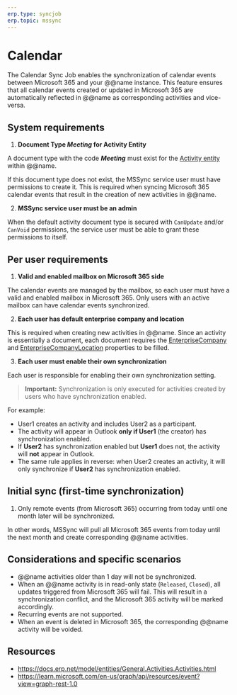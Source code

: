 ```yaml
---
erp.type: syncjob
erp.topic: mssync
---
```


# Calendar

The Calendar Sync Job enables the synchronization of calendar events between Microsoft 365 and your @@name instance. This feature ensures that all calendar events created or updated in Microsoft 365 are automatically reflected in @@name as corresponding activities and vice-versa.

## System requirements

1. **Document Type _Meeting_ for Activity Entity**
   
A document type with the code **_Meeting_** must exist for the [Activity entity](https://docs.erp.net/model/entities/General.Activities.Activities.html) within @@name.
   
If this document type does not exist, the MSSync service user must have permissions to create it. This is required when syncing Microsoft 365 calendar events that result in the creation of new activities in @@name.
   
2. **MSSync service user must be an admin**

When the default activity document type is secured with `CanUpdate` and/or `CanVoid` permissions, the service user must be able to grant these permissions to itself.

## Per user requirements

1. **Valid and enabled mailbox on Microsoft 365 side**
   
The calendar events are managed by the mailbox, so each user must have a valid and enabled mailbox in Microsoft 365. Only users with an active mailbox can have calendar events synchronized.


2. **Each user has default enterprise company and location**

This is required when creating new activities in @@name. Since an activity is essentially a document, each document requires the [EnterpriseCompany](https://docs.erp.net/model/entities/General.Activities.Activities.html#enterprisecompany) and [EnterpriseCompanyLocation](https://docs.erp.net/model/entities/General.Activities.Activities.html#enterprisecompanylocation) properties to be filled.

3. **Each user must enable their own synchronization**

Each user is responsible for enabling their own synchronization setting.  

> **Important:** Synchronization is only executed for activities created by users who have synchronization enabled.

For example:  
- User1 creates an activity and includes User2 as a participant.
- The activity will appear in Outlook **only if User1** (the creator) has synchronization enabled.
- If **User2** has synchronization enabled but **User1** does not, the activity will **not** appear in Outlook.
- The same rule applies in reverse: when User2 creates an activity, it will only synchronize if **User2** has synchronization enabled.

## Initial sync (first-time synchronization)

1. Only remote events (from Microsoft 365) occurring from today until one month later will be synchronized.

In other words, MSSync will pull all Microsoft 365 events from today until the next month and create corresponding @@name activities.

## Considerations and specific scenarios

- @@name activities older than 1 day will not be synchronized.
- When an @@name activity is in read-only state (`Released`, `Closed`), all updates triggered from Microsoft 365 will fail. This will result in a synchronization conflict, and the Microsoft 365 activity will be marked accordingly.
- Recurring events are not supported.
- When an event is deleted in Microsoft 365, the corresponding @@name activity will be voided.

## Resources

- https://docs.erp.net/model/entities/General.Activities.Activities.html
- https://learn.microsoft.com/en-us/graph/api/resources/event?view=graph-rest-1.0
